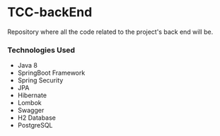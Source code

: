 # **TCC-backEnd**
Repository where all the code related to the project's back end will be.

### **Technologies Used** 
* Java 8
* SpringBoot Framework
* Spring Security
* JPA
* Hibernate
* Lombok
* Swagger
* H2 Database
* PostgreSQL
